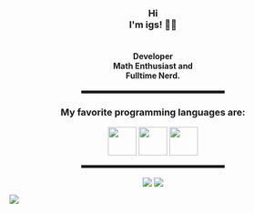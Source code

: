   <!-- Hi there! Feel free to make this your own but don't use my data -->
  
<div align="center">
  
  <br>
  
<h3>Hi<br> I'm igs! 👋🤓</h3><h4><br>Developer<br>Math Enthusiast and<br> Fulltime Nerd.</h4>

  <hr width="50%" style="height:5px;">

  <h3> My favorite programming languages are:</h3>
  <img src="https://www.rust-lang.org/logos/rust-logo-256x256.png" width=50px height=50px>
  <img src="https://github.com/abranhe/programming-languages-logos/blob/master/src/java/java.png" width=50px height=50px>
  <img src="https://github.com/abranhe/programming-languages-logos/blob/master/src/python/python.png" width=50px height=50px>
  <hr width="50%" style="height:5px;">

</p>
<img align="center" src="https://github-readme-stats.vercel.app/api?username=iggedi-ig-ig&show_icons=true&theme=github_dark" />
<img align="center" src="https://github-readme-stats.vercel.app/api/top-langs/?username=iggedi-ig-ig&layout=compact&theme=github_dark" />
</div>


![](https://hit.yhype.me/github/profile?user_id=34313633)
